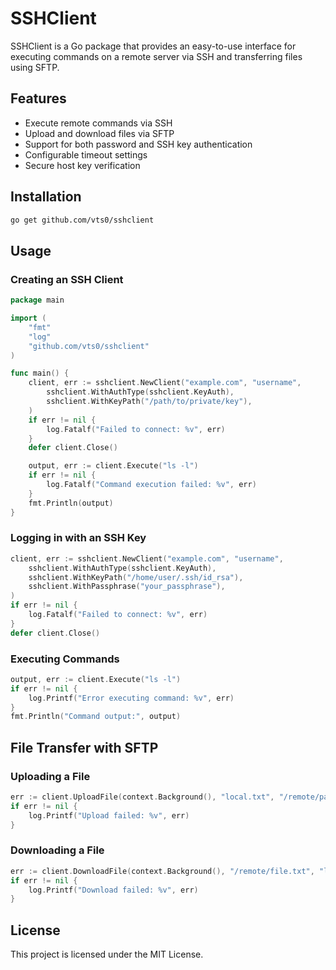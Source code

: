 # SSHClient

SSHClient is a Go package that provides an easy-to-use interface for executing commands on a remote server via SSH and transferring files using SFTP.

## Features
- Execute remote commands via SSH
- Upload and download files via SFTP
- Support for both password and SSH key authentication
- Configurable timeout settings
- Secure host key verification

## Installation
```sh
go get github.com/vts0/sshclient
```

## Usage
### Creating an SSH Client
```go
package main

import (
	"fmt"
	"log"
	"github.com/vts0/sshclient"
)

func main() {
	client, err := sshclient.NewClient("example.com", "username",
		sshclient.WithAuthType(sshclient.KeyAuth),
		sshclient.WithKeyPath("/path/to/private/key"),
	)
	if err != nil {
		log.Fatalf("Failed to connect: %v", err)
	}
	defer client.Close()

	output, err := client.Execute("ls -l")
	if err != nil {
		log.Fatalf("Command execution failed: %v", err)
	}
	fmt.Println(output)
}
```

### Logging in with an SSH Key
```go
client, err := sshclient.NewClient("example.com", "username",
	sshclient.WithAuthType(sshclient.KeyAuth),
	sshclient.WithKeyPath("/home/user/.ssh/id_rsa"),
	sshclient.WithPassphrase("your_passphrase"),
)
if err != nil {
	log.Fatalf("Failed to connect: %v", err)
}
defer client.Close()
```

### Executing Commands
```go
output, err := client.Execute("ls -l")
if err != nil {
    log.Printf("Error executing command: %v", err)
}
fmt.Println("Command output:", output)
```

## File Transfer with SFTP
### Uploading a File
```go
err := client.UploadFile(context.Background(), "local.txt", "/remote/path.txt")
if err != nil {
    log.Printf("Upload failed: %v", err)
}
```

### Downloading a File
```go
err := client.DownloadFile(context.Background(), "/remote/file.txt", "local.txt")
if err != nil {
    log.Printf("Download failed: %v", err)
}
```

## License
This project is licensed under the MIT License.

